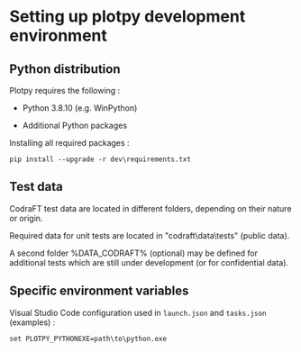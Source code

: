 Setting up plotpy development environment
=========================================

Python distribution
-------------------

Plotpy requires the following :

* Python 3.8.10 (e.g. WinPython)

* Additional Python packages

Installing all required packages :

    pip install --upgrade -r dev\requirements.txt

Test data
---------

CodraFT test data are located in different folders, depending on their nature or origin.

Required data for unit tests are located in "codraft\data\tests" (public data).

A second folder %DATA_CODRAFT% (optional) may be defined for additional tests which are
still under development (or for confidential data).

Specific environment variables
------------------------------

Visual Studio Code configuration used in `launch.json` and `tasks.json`
(examples) :

    set PLOTPY_PYTHONEXE=path\to\python.exe
